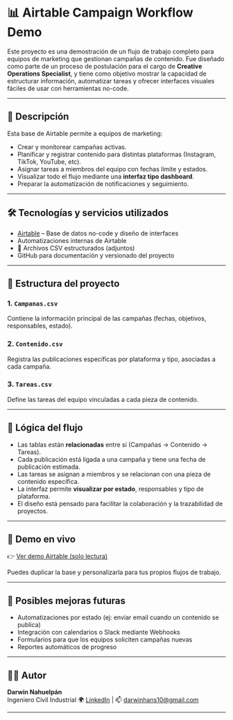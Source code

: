 # 📊 Airtable Campaign Workflow Demo

Este proyecto es una demostración de un flujo de trabajo completo para equipos de marketing que gestionan campañas de contenido. Fue diseñado como parte de un proceso de postulación para el cargo de **Creative Operations Specialist**, y tiene como objetivo mostrar la capacidad de estructurar información, automatizar tareas y ofrecer interfaces visuales fáciles de usar con herramientas no-code.

---

## 📌 Descripción

Esta base de Airtable permite a equipos de marketing:

- Crear y monitorear campañas activas.
- Planificar y registrar contenido para distintas plataformas (Instagram, TikTok, YouTube, etc).
- Asignar tareas a miembros del equipo con fechas límite y estados.
- Visualizar todo el flujo mediante una **interfaz tipo dashboard**.
- Preparar la automatización de notificaciones y seguimiento.

---

## 🛠️ Tecnologías y servicios utilizados

- [Airtable](https://airtable.com/) – Base de datos no-code y diseño de interfaces
- Automatizaciones internas de Airtable
- 📄 Archivos CSV estructurados (adjuntos)
- GitHub para documentación y versionado del proyecto

---

## 📁 Estructura del proyecto

### 1. `Campanas.csv`
Contiene la información principal de las campañas (fechas, objetivos, responsables, estado).

### 2. `Contenido.csv`
Registra las publicaciones específicas por plataforma y tipo, asociadas a cada campaña.

### 3. `Tareas.csv`
Define las tareas del equipo vinculadas a cada pieza de contenido.

---

## 🧠 Lógica del flujo

- Las tablas están **relacionadas** entre sí (Campañas → Contenido → Tareas).
- Cada publicación está ligada a una campaña y tiene una fecha de publicación estimada.
- Las tareas se asignan a miembros y se relacionan con una pieza de contenido específica.
- La interfaz permite **visualizar por estado**, responsables y tipo de plataforma.
- El diseño está pensado para facilitar la colaboración y la trazabilidad de proyectos.

---

## 🔗 Demo en vivo

👉 [Ver demo Airtable (solo lectura)](https://airtable.com/apppVdIVMjcbjnBzJ/shrkvCL4dmCkqM8Fn)

Puedes duplicar la base y personalizarla para tus propios flujos de trabajo.

---

## 🚀 Posibles mejoras futuras

- Automatizaciones por estado (ej: enviar email cuando un contenido se publica)
- Integración con calendarios o Slack mediante Webhooks
- Formularios para que los equipos soliciten campañas nuevas
- Reportes automáticos de progreso

---

## 👨‍💻 Autor

**Darwin Nahuelpán**  
Ingeniero Civil Industrial 
🌍 [LinkedIn](https://www.linkedin.com/in/darwin-nahuelpan-habert-00a86aa8/) | 📫 darwinhans10@gmail.com

---

